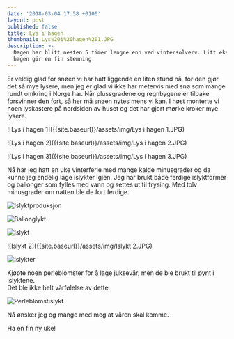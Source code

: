 ```yaml
---
date: '2018-03-04 17:58 +0100'
layout: post
published: false
title: Lys i hagen
thumbnail: Lys%20i%20hagen%201.JPG
description: >-
  Dagen har blitt nesten 5 timer lengre enn ved vintersolverv. Litt ekstra lys i
  hagen gir en fin stemning.
---
```


Er veldig glad for snøen vi har hatt liggende en liten stund nå, for den gjør det så mye lysere, men jeg er glad vi ikke har metervis med snø som mange rundt omkring i Norge har. Når plussgradene og regnbygene er tilbake forsvinner den fort, så her må snøen nytes mens vi kan.  I høst monterte vi noen lyskastere på nordsiden av huset og det har gjort mørke kroker mye lysere.

![Lys i hagen 1]({{site.baseurl}}/assets/img/Lys i hagen 1.JPG)

![Lys i hagen 2]({{site.baseurl}}/assets/img/Lys i hagen 2.JPG)

![Lys i hagen 3]({{site.baseurl}}/assets/img/Lys i hagen 3.JPG)

<!--more-->

Nå har jeg hatt en uke vinterferie med mange kalde minusgrader og da kunne jeg endelig lage islykter igjen. Jeg har brukt både ferdige islyktformer og ballonger som fylles med vann og settes ut til frysing. Med tolv minusgrader om natten ble de fort ferdige. 

![Islyktproduksjon]({{site.baseurl}}/assets/img/Islyktproduksjon.JPG)

![Ballonglykt]({{site.baseurl}}/assets/img/Ballonglykt.JPG)

![Islykt]({{site.baseurl}}/assets/img/Islykt.JPG)

![Islykt 2]({{site.baseurl}}/assets/img/Islykt 2.JPG)

![Islykter]({{site.baseurl}}/assets/img/Islykter.JPG)

Kjøpte noen perleblomster for å lage juksevår, men de ble brukt til pynt i islyktene.  
Det ble ikke helt vårfølelse av dette.

![Perleblomstislykt]({{site.baseurl}}/assets/img/Perleblomstislykt.JPG)

Nå ønsker jeg og mange med meg at våren skal komme. 

Ha en fin ny uke!

